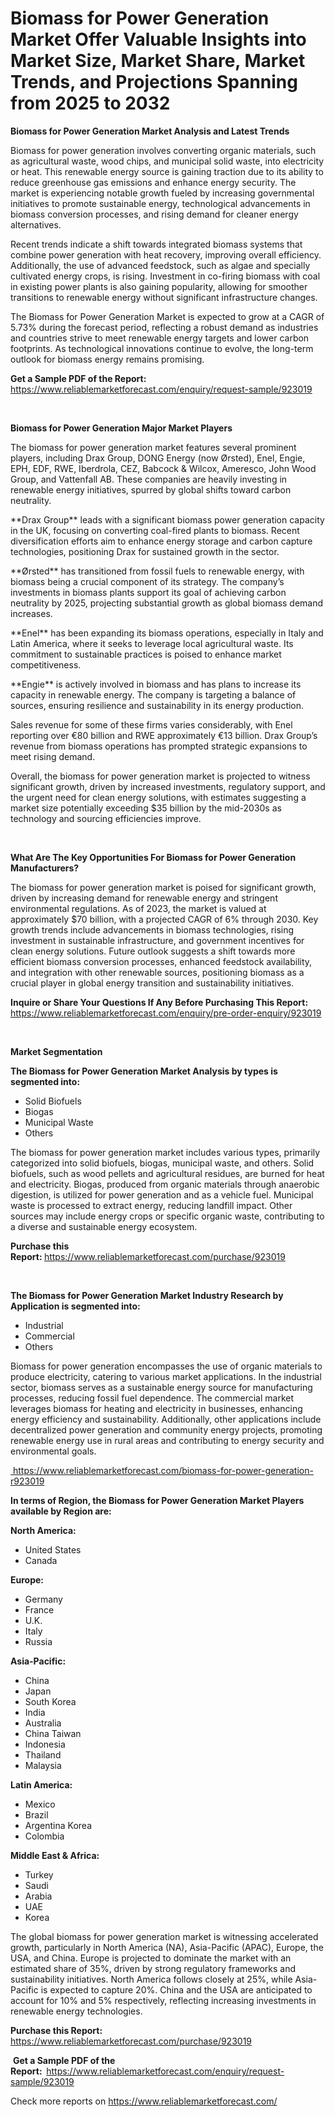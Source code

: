 <p><h1>Biomass for Power Generation Market Offer Valuable Insights into Market Size, Market Share, Market Trends, and Projections Spanning from 2025 to 2032</h1></p><p><strong>Biomass for Power Generation Market Analysis and Latest Trends</strong></p>
<p><p>Biomass for power generation involves converting organic materials, such as agricultural waste, wood chips, and municipal solid waste, into electricity or heat. This renewable energy source is gaining traction due to its ability to reduce greenhouse gas emissions and enhance energy security. The market is experiencing notable growth fueled by increasing governmental initiatives to promote sustainable energy, technological advancements in biomass conversion processes, and rising demand for cleaner energy alternatives.</p><p>Recent trends indicate a shift towards integrated biomass systems that combine power generation with heat recovery, improving overall efficiency. Additionally, the use of advanced feedstock, such as algae and specially cultivated energy crops, is rising. Investment in co-firing biomass with coal in existing power plants is also gaining popularity, allowing for smoother transitions to renewable energy without significant infrastructure changes. </p><p>The Biomass for Power Generation Market is expected to grow at a CAGR of 5.73% during the forecast period, reflecting a robust demand as industries and countries strive to meet renewable energy targets and lower carbon footprints. As technological innovations continue to evolve, the long-term outlook for biomass energy remains promising.</p></p>
<p><strong>Get a Sample PDF of the Report:&nbsp;</strong> <a href="https://www.reliablemarketforecast.com/enquiry/request-sample/923019?utm_campaign=3029&utm_medium=2&utm_source=Github&utm_content=ia&utm_term=05032025&utm_id=biomass-for-power-generation">https://www.reliablemarketforecast.com/enquiry/request-sample/923019</a></p>
<p>&nbsp;</p>
<p><strong>Biomass for Power Generation Major Market Players</strong></p>
<p><p>The biomass for power generation market features several prominent players, including Drax Group, DONG Energy (now Ørsted), Enel, Engie, EPH, EDF, RWE, Iberdrola, CEZ, Babcock & Wilcox, Ameresco, John Wood Group, and Vattenfall AB. These companies are heavily investing in renewable energy initiatives, spurred by global shifts toward carbon neutrality.</p><p>**Drax Group** leads with a significant biomass power generation capacity in the UK, focusing on converting coal-fired plants to biomass. Recent diversification efforts aim to enhance energy storage and carbon capture technologies, positioning Drax for sustained growth in the sector.</p><p>**Ørsted** has transitioned from fossil fuels to renewable energy, with biomass being a crucial component of its strategy. The company’s investments in biomass plants support its goal of achieving carbon neutrality by 2025, projecting substantial growth as global biomass demand increases.</p><p>**Enel** has been expanding its biomass operations, especially in Italy and Latin America, where it seeks to leverage local agricultural waste. Its commitment to sustainable practices is poised to enhance market competitiveness.</p><p>**Engie** is actively involved in biomass and has plans to increase its capacity in renewable energy. The company is targeting a balance of sources, ensuring resilience and sustainability in its energy production.</p><p>Sales revenue for some of these firms varies considerably, with Enel reporting over €80 billion and RWE approximately €13 billion. Drax Group’s revenue from biomass operations has prompted strategic expansions to meet rising demand.</p><p>Overall, the biomass for power generation market is projected to witness significant growth, driven by increased investments, regulatory support, and the urgent need for clean energy solutions, with estimates suggesting a market size potentially exceeding $35 billion by the mid-2030s as technology and sourcing efficiencies improve.</p></p>
<p>&nbsp;</p>
<p><strong>What Are The Key Opportunities For Biomass for Power Generation Manufacturers?</strong></p>
<p><p>The biomass for power generation market is poised for significant growth, driven by increasing demand for renewable energy and stringent environmental regulations. As of 2023, the market is valued at approximately $70 billion, with a projected CAGR of 6% through 2030. Key growth trends include advancements in biomass technologies, rising investment in sustainable infrastructure, and government incentives for clean energy solutions. Future outlook suggests a shift towards more efficient biomass conversion processes, enhanced feedstock availability, and integration with other renewable sources, positioning biomass as a crucial player in global energy transition and sustainability initiatives.</p></p>
<p><strong>Inquire or Share Your Questions If Any Before Purchasing This Report:</strong> <a href="https://www.reliablemarketforecast.com/enquiry/pre-order-enquiry/923019?utm_campaign=3029&utm_medium=2&utm_source=Github&utm_content=ia&utm_term=05032025&utm_id=biomass-for-power-generation">https://www.reliablemarketforecast.com/enquiry/pre-order-enquiry/923019</a></p>
<p>&nbsp;</p>
<p><strong>Market Segmentation</strong></p>
<p><strong>The Biomass for Power Generation Market Analysis by types is segmented into:</strong></p>
<p><ul><li>Solid Biofuels</li><li>Biogas</li><li>Municipal Waste</li><li>Others</li></ul></p>
<p><p>The biomass for power generation market includes various types, primarily categorized into solid biofuels, biogas, municipal waste, and others. Solid biofuels, such as wood pellets and agricultural residues, are burned for heat and electricity. Biogas, produced from organic materials through anaerobic digestion, is utilized for power generation and as a vehicle fuel. Municipal waste is processed to extract energy, reducing landfill impact. Other sources may include energy crops or specific organic waste, contributing to a diverse and sustainable energy ecosystem.</p></p>
<p><strong>Purchase this Report:&nbsp;</strong><a href="https://www.reliablemarketforecast.com/purchase/923019?utm_campaign=3029&utm_medium=2&utm_source=Github&utm_content=ia&utm_term=05032025&utm_id=biomass-for-power-generation">https://www.reliablemarketforecast.com/purchase/923019</a></p>
<p>&nbsp;</p>
<p><strong>The Biomass for Power Generation Market Industry Research by Application is segmented into:</strong></p>
<p><ul><li>Industrial</li><li>Commercial</li><li>Others</li></ul></p>
<p><p>Biomass for power generation encompasses the use of organic materials to produce electricity, catering to various market applications. In the industrial sector, biomass serves as a sustainable energy source for manufacturing processes, reducing fossil fuel dependence. The commercial market leverages biomass for heating and electricity in businesses, enhancing energy efficiency and sustainability. Additionally, other applications include decentralized power generation and community energy projects, promoting renewable energy use in rural areas and contributing to energy security and environmental goals.</p></p>
<p><a href="https://www.reliablemarketforecast.com/biomass-for-power-generation-r923019?utm_campaign=3029&utm_medium=2&utm_source=Github&utm_content=ia&utm_term=05032025&utm_id=biomass-for-power-generation">&nbsp;https://www.reliablemarketforecast.com/biomass-for-power-generation-r923019</a></p>
<p><strong>In terms of Region, the Biomass for Power Generation Market Players available by Region are:</strong></p>
<p>
    <p> <strong> North America: </strong>
        <ul>
            <li>United States</li>
            <li>Canada</li>
        </ul>
        </p> 
    <p> <strong> Europe: </strong>
        <ul>
            <li>Germany</li>
            <li>France</li>
            <li>U.K.</li>
            <li>Italy</li>
            <li>Russia</li>
        </ul>
        </p> 
    <p> <strong> Asia-Pacific: </strong>
        <ul>
            <li>China</li>
            <li>Japan</li>
            <li>South Korea</li>
            <li>India</li>
            <li>Australia</li>
            <li>China Taiwan</li>
            <li>Indonesia</li>
            <li>Thailand</li>
            <li>Malaysia</li>
        </ul>
        </p> 
    <p> <strong> Latin America: </strong>
        <ul>
            <li>Mexico</li>
            <li>Brazil</li>
            <li>Argentina Korea</li>
            <li>Colombia</li>
        </ul>
        </p> 
    <p> <strong> Middle East & Africa: </strong>
        <ul>
            <li>Turkey</li>
            <li>Saudi</li>
            <li>Arabia</li>
            <li>UAE</li>
            <li>Korea</li>
        </ul>
    </p>
    </p>
<p><p>The global biomass for power generation market is witnessing accelerated growth, particularly in North America (NA), Asia-Pacific (APAC), Europe, the USA, and China. Europe is projected to dominate the market with an estimated share of 35%, driven by strong regulatory frameworks and sustainability initiatives. North America follows closely at 25%, while Asia-Pacific is expected to capture 20%. China and the USA are anticipated to account for 10% and 5% respectively, reflecting increasing investments in renewable energy technologies.</p></p>
<p><strong>Purchase this Report: </strong><a href="https://www.reliablemarketforecast.com/purchase/923019?utm_campaign=3029&utm_medium=2&utm_source=Github&utm_content=ia&utm_term=05032025&utm_id=biomass-for-power-generation">https://www.reliablemarketforecast.com/purchase/923019</a></p>
<p>&nbsp;<strong>Get a Sample PDF of the Report:&nbsp;&nbsp;</strong><a href="https://www.reliablemarketforecast.com/enquiry/request-sample/923019?utm_campaign=3029&utm_medium=2&utm_source=Github&utm_content=ia&utm_term=05032025&utm_id=biomass-for-power-generation">https://www.reliablemarketforecast.com/enquiry/request-sample/923019</a></p>
<p><strong></strong></p>
<p>Check more reports on <a href="https://www.reliablemarketforecast.com/?utm_campaign=3029&utm_medium=2&utm_source=Github&utm_content=ia&utm_term=05032025&utm_id=biomass-for-power-generation">https://www.reliablemarketforecast.com/</a></p>